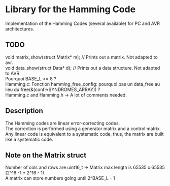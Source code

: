 Library for the Hamming Code
============================
Implementation of the Hamming Codes (several available) for PC and AVR architectures.  

TODO
----
void matrix_show(struct Matrix* m);	// Prints out a matrix. Not adapted to avr.  
void data_show(struct Data* d);     // Prints out a data structure. Not adapted to AVR.  
Pourquoi BASE_L <= 8 ?  
Hamming.c: Fonction hamming_free_config: pourquoi pas un data_free au lieu du free(&(conf->SYNDROMES_ARRAY)) ?  
Hamming.c and Hamming.h -> A lot of comments needed.  

Description
----------
The Hamming codes are linear error-correcting codes.   
The correction is performed using a generator matrix and a control matrix.  
Any linear code is equivalent to a systematic code, thus, the matrix are built like a systematic code.  

Note on the Matrix struct
-------------------------
Number of cols and rows are uint16_t -> Matrix max length is 65535 x 65535 (2^16 -1 * 2^16 - 1).  
A matrix can store numbers going until 2^BASE_L - 1  